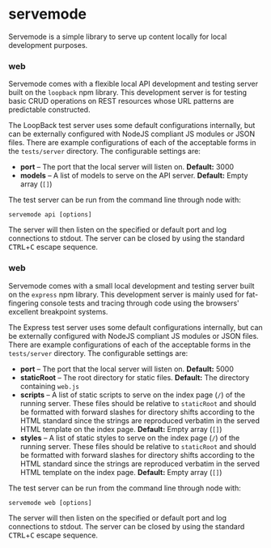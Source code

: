 # servemode #
Servemode is a simple library to serve up content locally for local development purposes.


### web ###
Servemode comes with a flexible local API development and testing server built on the `loopback` npm library. This development server is for testing basic CRUD operations on REST resources whose URL patterns are predictable constructed.

The LoopBack test server uses some default configurations internally, but can be externally configured with NodeJS compliant JS modules or JSON files. There are example configurations of each of the acceptable forms in the `tests/server` directory. The configurable settings are:
* **port** &ndash; The port that the local server will listen on.
  **Default:** 3000
* **models** &ndash; A list of models to serve on the API server.
  **Default:** Empty array (`[]`)

The test server can be run from the command line through node with:

```servemode api [options]```

The server will then listen on the specified or default port and log connections to stdout. The server can be closed by using the standard <kbd>CTRL</kbd>+<kbd>C</kbd> escape sequence.


### web ###
Servemode comes with a small local development and testing server built on the `express` npm library. This development server is mainly used for fat-fingering console tests and tracing through code using the browsers' excellent breakpoint systems.

The Express test server uses some default configurations internally, but can be externally configured with NodeJS compliant JS modules or JSON files. There are example configurations of each of the acceptable forms in the `tests/server` directory. The configurable settings are:
* **port** &ndash; The port that the local server will listen on.
  **Default:** 5000
* **staticRoot** &ndash; The root directory for static files.
  **Default:** The directory containing `web.js`
* **scripts** &ndash; A list of static scripts to serve on the index page (`/`) of the running server. These files should be relative to `staticRoot` and should be formatted with forward slashes for directory shifts according to the HTML standard since the strings are reproduced verbatim in the served HTML template on the index page.
  **Default:** Empty array (`[]`)
* **styles** &ndash; A list of static styles to serve on the index page (`/`) of the running server. These files should be relative to `staticRoot` and should be formatted with forward slashes for directory shifts according to the HTML standard since the strings are reproduced verbatim in the served HTML template on the index page.
  **Default:** Empty array (`[]`)

The test server can be run from the command line through node with:

```servemode web [options]```

The server will then listen on the specified or default port and log connections to stdout. The server can be closed by using the standard <kbd>CTRL</kbd>+<kbd>C</kbd> escape sequence.
